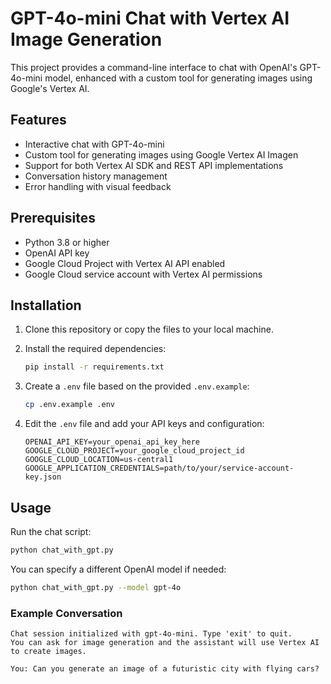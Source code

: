 # GPT-4o-mini Chat with Vertex AI Image Generation

This project provides a command-line interface to chat with OpenAI's GPT-4o-mini model, enhanced with a custom tool for generating images using Google's Vertex AI.

## Features

- Interactive chat with GPT-4o-mini
- Custom tool for generating images using Google Vertex AI Imagen
- Support for both Vertex AI SDK and REST API implementations
- Conversation history management
- Error handling with visual feedback

## Prerequisites

- Python 3.8 or higher
- OpenAI API key
- Google Cloud Project with Vertex AI API enabled
- Google Cloud service account with Vertex AI permissions

## Installation

1. Clone this repository or copy the files to your local machine.

2. Install the required dependencies:
   ```bash
   pip install -r requirements.txt
   ```

3. Create a `.env` file based on the provided `.env.example`:
   ```bash
   cp .env.example .env
   ```

4. Edit the `.env` file and add your API keys and configuration:
   ```
   OPENAI_API_KEY=your_openai_api_key_here
   GOOGLE_CLOUD_PROJECT=your_google_cloud_project_id
   GOOGLE_CLOUD_LOCATION=us-central1
   GOOGLE_APPLICATION_CREDENTIALS=path/to/your/service-account-key.json
   ```

## Usage

Run the chat script:

```bash
python chat_with_gpt.py
```

You can specify a different OpenAI model if needed:

```bash
python chat_with_gpt.py --model gpt-4o
```

### Example Conversation

```
Chat session initialized with gpt-4o-mini. Type 'exit' to quit.
You can ask for image generation and the assistant will use Vertex AI to create images.

You: Can you generate an image of a futuristic city with flying cars?